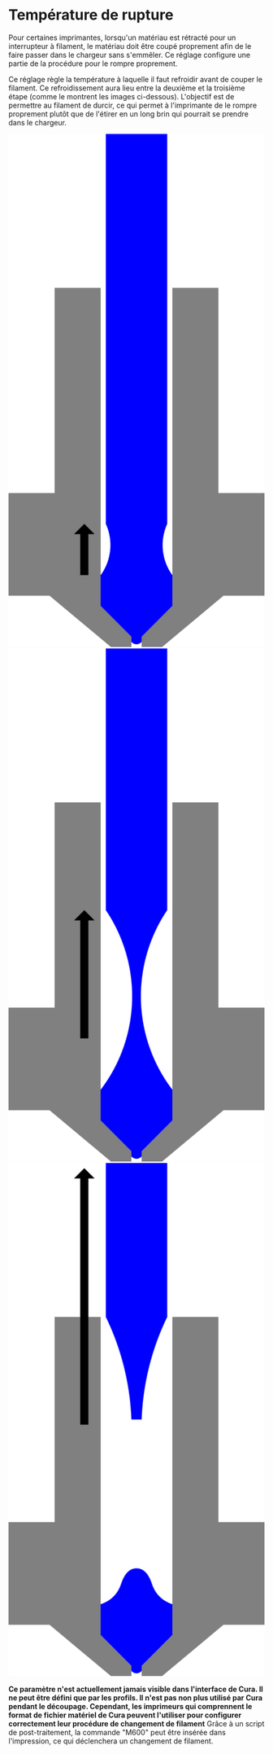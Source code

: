 Température de rupture
====
Pour certaines imprimantes, lorsqu'un matériau est rétracté pour un interrupteur à filament, le matériau doit être coupé proprement afin de le faire passer dans le chargeur sans s'emmêler. Ce réglage configure une partie de la procédure pour le rompre proprement.

Ce réglage règle la température à laquelle il faut refroidir avant de couper le filament. Ce refroidissement aura lieu entre la deuxième et la troisième étape (comme le montrent les images ci-dessous). L'objectif est de permettre au filament de durcir, ce qui permet à l'imprimante de le rompre proprement plutôt que de l'étirer en un long brin qui pourrait se prendre dans le chargeur.

![D'abord, le matériau est rétracté pour arrêter de suinter](../../../articles/images/filament_switch_anti_ooze.svg)
![Deuxièmement, le filament est lentement rétracté pour tirer un fil fin qui est facile à casser et laisser ce fil se solidifier](../../../articles/images/filament_switch_break_preparation.svg)
![Troisièmement, le filament est rapidement rétracté davantage pour le rompre](../../../articles/images/filament_switch_break.svg)

**Ce paramètre n'est actuellement jamais visible dans l'interface de Cura. Il ne peut être défini que par les profils. Il n'est pas non plus utilisé par Cura pendant le découpage. Cependant, les imprimeurs qui comprennent le format de fichier matériel de Cura peuvent l'utiliser pour configurer correctement leur procédure de changement de filament** Grâce à un script de post-traitement, la commande "M600" peut être insérée dans l'impression, ce qui déclenchera un changement de filament.
